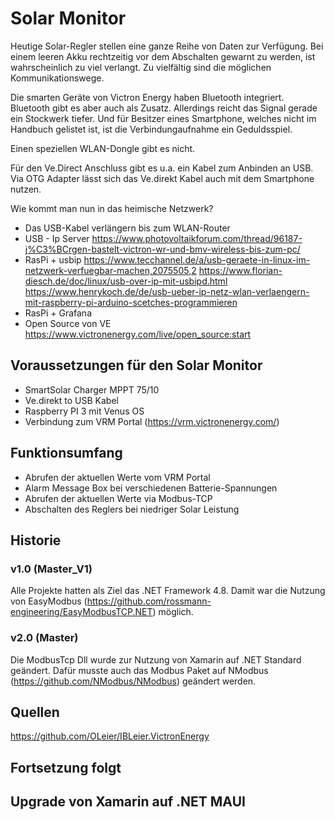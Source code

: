 ﻿# Solar Monitor

Heutige Solar-Regler stellen eine ganze Reihe von Daten zur Verfügung. Bei einem leeren Akku rechtzeitig vor dem Abschalten gewarnt zu werden,
ist wahrscheinlich zu viel verlangt. Zu vielfältig sind die möglichen Kommunikationswege.

Die smarten Geräte von Victron Energy haben Bluetooth integriert. Bluetooth gibt es aber auch als Zusatz.
Allerdings reicht das Signal gerade ein Stockwerk tiefer. Und für Besitzer eines Smartphone, welches nicht im Handbuch gelistet ist, ist die Verbindungaufnahme ein Geduldsspiel.

Einen speziellen WLAN-Dongle gibt es nicht.

Für den Ve.Direct Anschluss gibt es u.a. ein Kabel zum Anbinden an USB. Via OTG Adapter lässt sich das Ve.direkt Kabel auch mit dem Smartphone nutzen.

Wie kommt man nun in das heimische Netzwerk?
- Das USB-Kabel verlängern bis zum WLAN-Router
- USB - Ip Server
https://www.photovoltaikforum.com/thread/96187-j%C3%BCrgen-bastelt-victron-wr-und-bmv-wireless-bis-zum-pc/
- RasPi + usbip
https://www.tecchannel.de/a/usb-geraete-in-linux-im-netzwerk-verfuegbar-machen,2075505,2
https://www.florian-diesch.de/doc/linux/usb-over-ip-mit-usbipd.html
https://www.henrykoch.de/de/usb-ueber-ip-netz-wlan-verlaengern-mit-raspberry-pi-arduino-scetches-programmieren
- RasPi + Grafana
- Open Source von VE
https://www.victronenergy.com/live/open_source:start

## Voraussetzungen für den Solar Monitor

- SmartSolar Charger MPPT 75/10
- Ve.direkt to USB Kabel
- Raspberry PI 3 mit Venus OS
- Verbindung zum VRM Portal (https://vrm.victronenergy.com/)

## Funktionsumfang

- Abrufen der aktuellen Werte vom VRM Portal
- Alarm Message Box bei verschiedenen Batterie-Spannungen
- Abrufen der aktuellen Werte via Modbus-TCP
- Abschalten des Reglers bei niedriger Solar Leistung

## Historie

### v1.0 (Master_V1)
Alle Projekte hatten als Ziel das .NET Framework 4.8.
Damit war die Nutzung von EasyModbus (https://github.com/rossmann-engineering/EasyModbusTCP.NET) möglich.

### v2.0 (Master)
Die ModbusTcp Dll wurde zur Nutzung von Xamarin auf .NET Standard geändert.
Dafür musste auch das Modbus Paket auf NModbus (https://github.com/NModbus/NModbus) geändert werden.

## Quellen
https://github.com/OLeier/IBLeier.VictronEnergy

## Fortsetzung folgt

## Upgrade von Xamarin auf .NET MAUI
